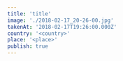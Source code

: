 ```yaml
---
title: 'title'
image: './2018-02-17_20-26-00.jpg'
takenAt: '2018-02-17T19:26:00.000Z'
country: '<country>'
place: '<place>'
publish: true
---
```


